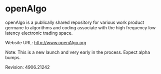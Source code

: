openAlgo
========

openAlgo is a publically shared repository for various work product germane to algorithms and coding associate with the high frequency low latency electronic trading space.

Website URL: http://www.openAlgo.org

Note: This is a new launch and very early in the process.  Expect alpha bumps.




Revision: 4906.21242